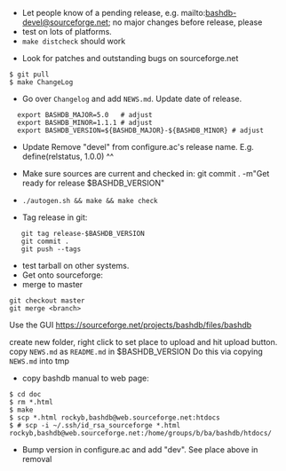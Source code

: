 * Let people know of a pending release, e.g. mailto:bashdb-devel@sourceforge.net;
  no major changes before release, please
* test on lots of platforms.
* `make distcheck` should work
- Look for patches and outstanding bugs on sourceforge.net

```
$ git pull
$ make ChangeLog
```

* Go over `Changelog` and add `NEWS.md`. Update date of release.

```
  export BASHDB_MAJOR=5.0   # adjust
  export BASHDB_MINOR=1.1.1 # adjust
  export BASHDB_VERSION=${BASHDB_MAJOR}-${BASHDB_MINOR} # adjust
```

* Update Remove "devel" from configure.ac's release name. E.g.
    define(relstatus, 1.0.0)
                        ^^
* Make sure sources are current and checked in:
    git commit . -m"Get ready for release $BASHDB_VERSION"

* `./autogen.sh && make && make check`
- Tag release in git:

```
   git tag release-$BASHDB_VERSION
   git commit .
   git push --tags
```

* test tarball on other systems.
* Get onto sourceforge:
* merge to master

```
git checkout master
git merge <branch>
```

Use the GUI https://sourceforge.net/projects/bashdb/files/bashdb

create new folder, right click to set place to upload and
hit upload button.
copy `NEWS.md` as `README.md` in $BASHDB_VERSION
Do this via copying `NEWS.md` into tmp


* copy bashdb manual to web page:

```
$ cd doc
$ rm *.html
$ make
$ scp *.html rockyb,bashdb@web.sourceforge.net:htdocs
$ # scp -i ~/.ssh/id_rsa_sourceforge *.html rockyb,bashdb@web.sourceforge.net:/home/groups/b/ba/bashdb/htdocs/
```

* Bump version in configure.ac and add "dev". See place above in
removal
